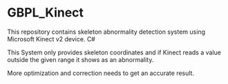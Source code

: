 # GBPL_Kinect

This repository contains skeleton abnormality detection system using Microsoft Kinect v2 device. C#

This System only provides skeleton coordinates and if Kinect reads a value outside the given range it shows as an abnormality. 

More optimization and correction needs to get an accurate result.

